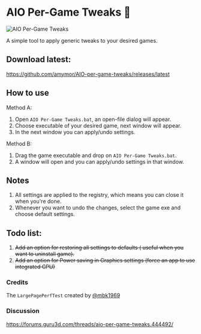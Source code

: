# AIO Per-Game Tweaks 🚀

![AIO Per-Game Tweaks](https://imgur.com/lIBd3U1.png)

A simple tool to apply generic tweaks to your desired games.

## Download latest:
https://github.com/amymor/AIO-per-game-tweaks/releases/latest

## How to use
Method A:
1. Open `AIO Per-Game Tweaks.bat`, an open-file dialog will appear. 
2. Choose executable of your desired game, next window will appear.
3. In the next window you can apply/undo settings.

Method B:
1. Drag the game executable and drop on `AIO Per-Game Tweaks.bat`.
2. A window will open and you can apply/undo settings in that window.

## Notes
1. All settings are applied to the registry, which means you can close it when you're done.
2. Whenever you want to undo the changes, select the game exe and choose default settings.

## Todo list:
1. <strike>Add an option for restoring all settings to defaults ( useful when you want to uninstall game).</strike>
2. <strike>Add an option for Power saving in Graphics settings (force an app to use integrated GPU)</strike>

### Credits
The `LargePagePerfTest` created by [@mbk1969](https://forums.guru3d.com/members/247876/)

### Discussion
https://forums.guru3d.com/threads/aio-per-game-tweaks.444492/
